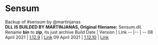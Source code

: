 # Sensum
Backup of #sensum by @martinjanas<br/>
**DLL IS BUILDED BY MARTINJANAS, Original filename:** Sensum.dll.<br/>
Rename **bin** to **zip**, its just archive
Build Date | Version | Link
-- |-- | --
08 April 2021 | [1.12.9](https://github.com/mniafi/sensum/commit/0f3cb0cc9bf702f063d44a5b83833a16e003d290) | [Link](https://github.com/mniafi/sensum/tree/main/1-12-9)
09 April 2021 | [1.12.10](https://github.com/mniafi/sensum/commit/732430b323c52e5f576ed4cef02c84335e37f92a) | [Link](https://github.com/mniafi/sensum/tree/main/1-12-10)
